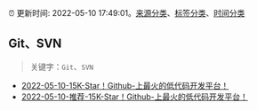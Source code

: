 :alarm_clock: 更新时间: 2022-05-10 17:49:01。[来源分类](../README.md)、[标签分类](../TAGS.md)、[时间分类](../TIMELINE.md)

## Git、SVN


> 关键字：`Git`、`SVN`



- [2022-05-10-15K-Star！Github-上最火的低代码开发平台！](https://toutiao.io/k/tr4pvz5) 
- [2022-05-10-推荐-15K-Star！Github-上最火的低代码开发平台！](https://toutiao.io/k/3qv24va) 
